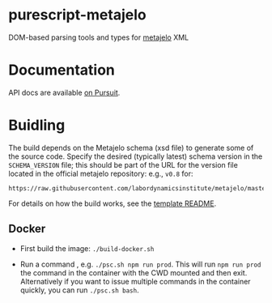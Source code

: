 # purescript-metajelo
DOM-based parsing tools and types for
[metajelo](https://github.com/labordynamicsinstitute/metajelo) XML

# Documentation

API docs are available [on Pursuit](https://pursuit.purescript.org/packages/purescript-metajelo).

# Buidling

The build depends on the Metajelo schema (xsd file) to generate some of
the source code.
Specify the desired (typically latest) schema version in
the `SCHEMA_VERSION` file;
this should be part of the URL for the version file located in the official
metajelo repository: e.g., `v0.8` for:

```
https://raw.githubusercontent.com/labordynamicsinstitute/metajelo/master/schema/v0.8/reproMetadata.xml
```

For details on how the build works, see the [template README](metajelo-templates/README.md).

## Docker

* First build the image: `./build-docker.sh`

* Run a command , e.g. `./psc.sh npm run prod`. This will run `npm run prod` the
command in the container with the CWD mounted and then exit. Alternatively if
you want to issue multiple commands in the container quickly, you can run
`./psc.sh bash`.

